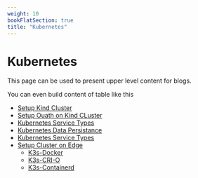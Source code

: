 ```yaml
---
weight: 10
bookFlatSection: true
title: "Kubernetes"
---
```


# Kubernetes

This page can be used to present upper level content for blogs. 

You can even build content of table like this

- [Setup Kind Cluster](/hugo-publish/docs/kubernetes/kind-cluster)
- [Setup Ouath on Kind CLuster](/hugo-publish/docs/kubernetes/Setup-Ouath)
- [Kubernetes Service Types](/hugo-publish/docs/kubernetes/kubernetes-services.md)
- [Kubernetes Data Persistance](/hugo-publish/docs/kubernetes/kubernets-data-persistance.md)
- [Kubernetes Service Types](/hugo-publish/docs/kubernetes/affinity-antiaffinity.md)
- [Setup Cluster on Edge](/hugo-publish/docs/kubernetes/edge) 
    - [K3s-Docker](/hugo-publish/docs/kubernetes/edge/docker-k3s) 
    - [K3s-CRI-O](/hugo-publish/docs/kubernetes/edge/crio-k3s) 
    - [K3s-Containerd](/hugo-publish/docs/kubernetes/edge/containerd-k3s)

